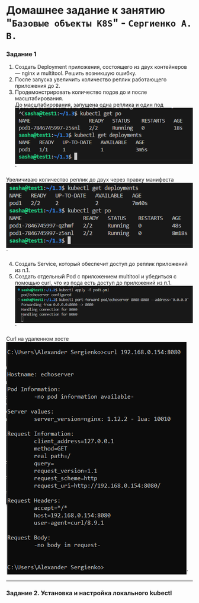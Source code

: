 # Домашнее задание к занятию "`Базовые объекты K8S`" - `Сергиенко А. В.`

### Задание 1
1. Создать Deployment приложения, состоящего из двух контейнеров — nginx и multitool. Решить возникшую ошибку.
2. После запуска увеличить количество реплик работающего приложения до 2.
3. Продемонстрировать количество подов до и после масштабирования.  
До масштабирования, запущена одна реплика и один под
![before](https://github.com/SashkaSer/kuber/blob/main/1.3/img/before.png)`  

Увеличиваю количество реплик до двух через правку манифеста
![after](https://github.com/SashkaSer/kuber/blob/main/1.3/img/after.png)`  

4. Создать Service, который обеспечит доступ до реплик приложений из п.1.
5. Создать отдельный Pod с приложением multitool и убедиться с помощью curl, что из пода есть доступ до приложений из п.1.
![port](https://github.com/SashkaSer/kuber/blob/main/1.2/images/portforward.png)`  

Curl на удаленном хосте  
![curl](https://github.com/SashkaSer/kuber/blob/main/1.2/images/curl.png)` 

---
### Задание 2. Установка и настройка локального kubectl

